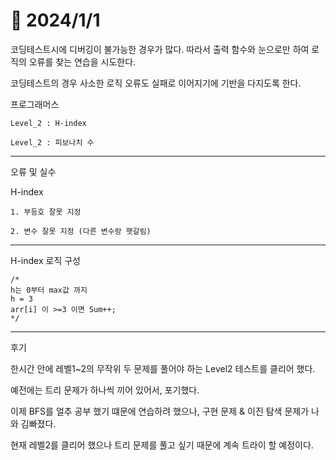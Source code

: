 # 📅 2024/1/1

코딩테스트시에 디버깅이 불가능한 경우가 많다. 따라서 출력 함수와 눈으로만 하여 로직의 오류를 찾는 연습을 시도한다. 

코딩테스트의 경우 사소한 로직 오류도 실패로 이어지기에 기반을 다지도록 한다.

프로그래머스 

    Level_2 : H-index

    Level_2 : 피보나치 수

--------------------------
오류 및 실수

H-index

    1. 부등호 잘못 지정

    2. 변수 잘못 지정 (다른 변수랑 햇갈림)

--------------------------
H-index 로직 구성

    /*
    h는 0부터 max값 까지
    h = 3
    arr[i] 이 >=3 이면 Sum++;
    */

------------------------
후기

한시간 안에 레벨1~2의 무작위 두 문제를 풀어야 하는 Level2 테스트를 클리어 했다.

예전에는 트리 문제가 하나씩 끼어 있어서, 포기했다.

이제 BFS를 얼추 공부 했기 떄문에 연습하려 했으나, 구현 문제 & 이진 탐색 문제가 나와 김빠졌다.

현재 레벨2를 클리어 했으나 트리 문제를 풀고 싶기 때문에 계속 트라이 할 예정이다.